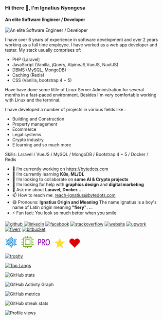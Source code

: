 ### Hi there 👋, I'm Ignatius Nyongesa
#### An elite Software Engineer / Developer
![An elite Software Engineer / Developer](https://media-exp1.licdn.com/dms/image/C4E16AQHGZ8YdYUi_Nw/profile-displaybackgroundimage-shrink_200_800/0/1634214562506?e=1639612800&v=beta&t=YX_tpYPZTH17LkaDPQCAYDAxnGcQ8jd45Czxoee6f7M)

I have over 6 years of experience in software development and over 2 years working as a full time employee. I have worked as a web app developer and tester. My stack usually comprises of:

- PHP (Laravel)
- JavaScript (Vanilla, jQuery, AlpineJS,VueJS, NuxtJS)
- DBMS (MySQL, MongoDB)
- Caching (Redis)
- CSS (Vanilla, bootstrap 4 ~ 5)

Have have done some little of Linux Server Administration for several months in a fast-paced environment. Besides I'm very comfortable working with Linux and the terminal.

I have developed a number of projects in various fields like :
- Building and Construction
- Property management
- Ecommerce
- Legal systems
- Crypto industry
- E learning
and so much more

Skills: Laravel / VueJS / MySQL / MongoDB / Bootstrap 4 ~ 5 / Docker / Redis

- 🔭 I’m currently working on https://bytedots.com 
- 🌱 I’m currently learning **K8s, ML/DL** 
- 👯 I’m looking to collaborate on **some AI & Crypto projects** 
- 🤔 I’m looking for help with **graphics design** and **digital marketing** 
- 💬 Ask me about **Laravel, Docker....** 
- 📫 How to reach me: reach-ignatius@bytedots.com 
- 😄 Pronouns: **Ignatius Origin and Meaning** The name Ignatius is a boy's name of Latin origin meaning **"fiery"**. ... 
- ⚡ Fun fact: You look so much better when you smile 


[<img src='https://cdn.jsdelivr.net/npm/simple-icons@3.0.1/icons/github.svg' alt='github' height='40'>](https://github.com/ignatius-n)  [<img src='https://cdn.jsdelivr.net/npm/simple-icons@3.0.1/icons/linkedin.svg' alt='linkedin' height='40'>](https://www.linkedin.com/in/ignatius-nyongesa-17a331223/)  [<img src='https://cdn.jsdelivr.net/npm/simple-icons@3.0.1/icons/facebook.svg' alt='facebook' height='40'>](https://www.facebook.com/100070699242493)  [<img src='https://cdn.jsdelivr.net/npm/simple-icons@3.0.1/icons/stackoverflow.svg' alt='stackoverflow' height='40'>](https://stackoverflow.com/users/16237933)  [<img src='https://cdn.jsdelivr.net/npm/simple-icons@3.0.1/icons/icloud.svg' alt='website' height='40'>](https://bytedots.com)  [<img src='https://cdn.jsdelivr.net/npm/simple-icons@3.0.1/icons/upwork.svg' alt='upwork' height='40'>](https://www.upwork.com/freelancers/~01607c9674d709f3d1)  [<img src='https://cdn.jsdelivr.net/npm/simple-icons@3.0.1/icons/fiverr.svg' alt='fiverr' height='40'>](https://www.fiverr.com/ignatius_n)  [<img src='https://cdn.jsdelivr.net/npm/simple-icons@3.0.1/icons/bitbucket.svg' alt='bitbucket' height='40'>](https://bitbucket.org/ignatius-n/)  

<a href='https://archiveprogram.github.com/'><img src='https://raw.githubusercontent.com/acervenky/animated-github-badges/master/assets/acbadge.gif' width='40' height='40'></a> <a href='https://docs.github.com/en/developers'><img src='https://raw.githubusercontent.com/acervenky/animated-github-badges/master/assets/devbadge.gif' width='40' height='40'></a> <a href='https://github.com/pricing'><img src='https://raw.githubusercontent.com/acervenky/animated-github-badges/master/assets/pro.gif' width='40' height='40'></a> <a href='https://stars.github.com/'><img src='https://raw.githubusercontent.com/acervenky/animated-github-badges/master/assets/starbadge.gif' width='35' height='35'></a> <a href='https://docs.github.com/en/github/supporting-the-open-source-community-with-github-sponsors'><img src='https://raw.githubusercontent.com/acervenky/animated-github-badges/master/assets/sponsorbadge.gif' width='35' height='35'></a> 

[![trophy](https://github-profile-trophy.vercel.app/?username=ignatius-n)](https://github.com/ryo-ma/github-profile-trophy)

[![Top Langs](https://github-readme-stats.vercel.app/api/top-langs/?username=ignatius-n)](https://github.com/anuraghazra/github-readme-stats)

![GitHub stats](https://github-readme-stats.vercel.app/api?username=ignatius-n&show_icons=true&count_private=true)  

![GitHub Activity Graph](https://activity-graph.herokuapp.com/graph?username=ignatius-n)  

![GitHub metrics](https://metrics.lecoq.io/ignatius-n)  

![GitHub streak stats](https://github-readme-streak-stats.herokuapp.com/?user=ignatius-n)  

![Profile views](https://gpvc.arturio.dev/ignatius-n)  